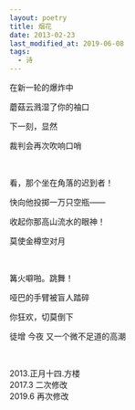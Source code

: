 ```yaml
---
layout: poetry
title: 烟花
date: 2013-02-23
last_modified_at: 2019-06-08
tags:
  - 诗
---
```



在新一轮的爆炸中

蘑菇云溅湿了你的袖口

下一刻，显然

裁判会再次吹响口哨

<br>

看，那个坐在角落的迟到者！

快向他投掷一万只空瓶——

收起你那高山流水的眼神！

莫使金樽空对月

<br>

篝火噼啪。跳舞！

哑巴的手臂被盲人踏碎

你狂欢，切莫倒下

徒增 今夜 又一个微不足道的高潮

<br>

2013.正月十四.方楼  
2017.3 二次修改  
2019.6 再次修改
